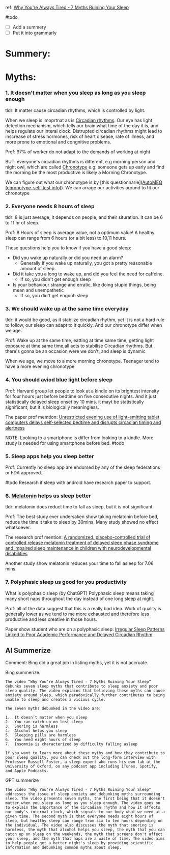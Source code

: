 ref: [Why You're Always Tired - 7 Myths Ruining Your Sleep](https://youtu.be/qlf9-573MhI)


#todo 
- [ ] Add a summery
- [ ] Put it into grammarly

# Summery:

# Myths: 

### 1. It doesn't matter when you sleep as long as you sleep enough

tldr: It matter cause circadian rhythms, which is controlled by light.

When we sleep is imoprtnat as is [Circadian rhythms](Circadian%20rhythms.md).
Our eye has light detection mechanism, which tells our brain what time of the day it is, and helps regulate our interal clock.
Distrupted circadian rhythms might lead to inscrease of stress hormones, risk of heart disease, rate of illness, and more prone to emotional and congnitive problems. 

Prof: 97% of worker do not adapt to the demands of working at night

BUT: everyone's circadian rhythms is different, e.g morning person and night owl, which are called [Chronotype](Chronotype.md)
e.g: someone gets up early and find the morning be the most productive is likely a Morning Chronotype.

We can figure out what our chronotype is by [this questionnarie]([AutoMEQ (chronotype-self-test.info)](https://chronotype-self-test.info/index.php?sid=61524&newtest=Y)). We can arrage our activities around to fit our chronotype

### 2. Everyone needs 8 hours of sleep

tldr: 8 is just average, it depends on people, and their situration. It can be 6 to 11 hr of sleep.

Prof: 8 Hours of sleep is average value, not a optimum value! A healthy sleep can range from 6 hours (or a bit less) to 10,11 hours.

These questions help you to know if you have a good sleep: 
- Did you wake up naturally or did you need an alarm?
	- Generally If you wake up naturally, you got a pretty reasonable amount of sleep.
- Did it take you a long to wake up, and did you feel the need for caffeine.
	- If so, you didn't  get enough sleep
- Is your behaviour strange and erratic, like doing stupid things, being mean and unempathetic
	- If so, you did't get engouh sleep

### 3. We should wake up at the same time everyday

tldr: it would be good, as it stablize circadian rhythm, yet it is not a hard rule to follow, our sleep can adapt to it quickly. And our chronotype differ when we age.

Prof: Wake up at the same time, eatting at time same time, getting light exposure at time same time,all acts to stabilise Circadian rhythms. But there's gonna be an occasion were we don't, and sleep is dynamic

When we age, we move to a more morning chronotype. Teenager tend to have a more evening chronotype


### 4. You should aviod blue light before sleep

Prof: Harvard group let people to look at a kindle on its brightest intensity for four hours just before bedtime on five consecutive nights. And it just statistically delayed sleep onset by 10 mins. it mayt be statistically significant, but it is biologically meaningless.

The paper prof memtion: [Unrestricted evening use of light-emitting tablet computers delays self-selected bedtime and disrupts circadian timing and alertness](Paper/Effects%20of%20Evening%20Tablet%20Use%20on%20Sleep%20and%20Alertness.pdf)

NOTE: Looking to a smartphone is differ from looking to a kindle. More study is needed for using smartphone before bed. #todo 

### 5. Sleep apps help you sleep better

Prof: Currently no sleep app are endorsed by any of the sleep federations or FDA approved.

#todo 
Research if sleep with android have research paper to support.

### 6. [Melatonin](Melatonin.md) helps us sleep better

tldr: melatonin does reduct time to fall as sleep, but it is not significant.

Prof: The best study ever undersaken show taking melatonin before bed, reduce the time it take to sleep by 30mins. Many study showed no effect whatsoever.

The research prof mention: [A randomized, placebo-controlled trial of controlled release melatonin treatment of delayed sleep phase syndrome and impaired sleep maintenance in children with neurodevelopmental disabilities](Paper/Melatonin%20treatment%20for%20sleep%20disorders%20in%20children%20with%20neurodevelopmental%20disabilities.pdf)

Another study show melatonin reduces your time to fall asleep for 7.06 mins.

### 7. Polyphasic sleep us good for you productivity

What is polyphasic sleep (by ChatGPT)
Polyphasic sleep means taking many short naps throughout the day instead of one long sleep at night.

Prof: all of the data suggest that this is a really bad idea. Work of quality is generally lower as we tend to me more exhausted and therefore less productive and less creative in those hours.

Paper show student who are on a polyphasic sleep: [Irregular Sleep Patterns Linked to Poor Academic Performance and Delayed Circadian Rhythm](Paper/Irregular%20Sleep%20Patterns%20Linked%20to%20Poor%20Academic%20Performance%20and%20Delayed%20Circadian%20Rhythm.pdf).


AI Summerize
---
Comment: Bing did a great job in listing myths, yet it is not accruate. 

Bing summerize:

~~~~
The video “Why You’re Always Tired - 7 Myths Ruining Your Sleep” debunks seven sleep myths that contribute to sleep anxiety and poor sleep quality. The video explains that believing these myths can cause anxiety around sleep, which paradoxically further contributes to being unable to sleep and creates a vicious cycle.

The seven myths debunked in the video are:

1.  It doesn’t matter when you sleep
2.  You can catch up on lost sleep
3.  Snoring is harmless
4.  Alcohol helps you sleep
5.  Sleeping pills are harmless
6.  You need eight hours of sleep
7.  Insomnia is characterized by difficulty falling asleep

If you want to learn more about these myths and how they contribute to poor sleep quality, you can check out the long-form interview with Professor Russell Foster, a sleep expert who runs his own lab at the University of Oxford, on any podcast app including iTunes, Spotify, and Apple Podcasts.
~~~~

GPT summerize

~~~~
The video "Why You're Always Tired - 7 Myths Ruining Your Sleep" addresses the issue of sleep anxiety and debunking myths surrounding sleep. The video presents seven myths, the first being that it doesn't matter when you sleep as long as you sleep enough. The video goes on to explain the importance of the Circadian rhythm and how it affects our body's internal clock, which signals to our body what we need at a given time. The second myth is that everyone needs eight hours of sleep, but healthy sleep can range from six to ten hours depending on the individual. The video also discusses the myth that snoring is harmless, the myth that alcohol helps you sleep, the myth that you can catch up on sleep on the weekends, the myth that screens don't affect your sleep, and the myth that naps are a waste of time. The video aims to help people get a better night's sleep by providing scientific information and debunking common myths about sleep.
~~~~